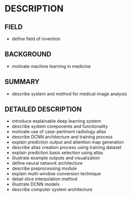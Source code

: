 # DESCRIPTION

## FIELD

- define field of invention

## BACKGROUND

- motivate machine learning in medicine

## SUMMARY

- describe system and method for medical image analysis

## DETAILED DESCRIPTION

- introduce explainable deep learning system
- describe system components and functionality
- motivate use of case-pertinent radiology atlas
- describe DCNN architecture and training process
- explain prediction output and attention map generation
- describe atlas creation process using training dataset
- explain prediction basis selection using atlas
- illustrate example outputs and visualization
- define neural network architecture
- describe preprocessing module
- explain multi-window conversion technique
- detail slice interpolation method
- illustrate DCNN models
- describe computer system architecture

